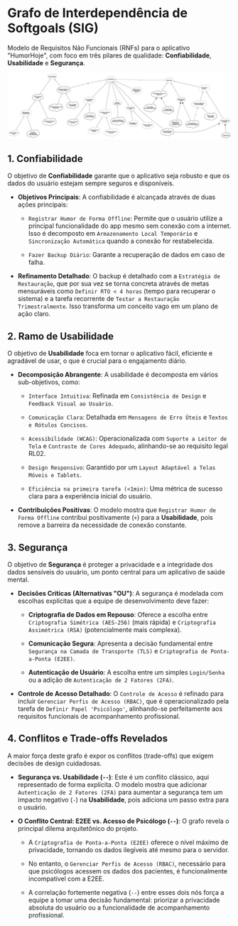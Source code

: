 # Grafo de Interdependência de Softgoals (SIG)

Modelo de Requisitos Não Funcionais (RNFs) para o aplicativo "HumorHoje", com foco em três pilares de qualidade: **Confiabilidade**, **Usabilidade** e **Segurança**. 

![Diagrama NFR - HumorHoje](img/humorHoje-NFR.png)


## 1. Confiabilidade

O objetivo de **Confiabilidade** garante que o aplicativo seja robusto e que os dados do usuário estejam sempre seguros e disponíveis.

* **Objetivos Principais**: A confiabilidade é alcançada através de duas ações principais:

  * `Registrar Humor de Forma Offline`: Permite que o usuário utilize a principal funcionalidade do app mesmo sem conexão com a internet. Isso é decomposto em `Armazenamento Local Temporário` e `Sincronização Automática` quando a conexão for restabelecida.

  * `Fazer Backup Diário`: Garante a recuperação de dados em caso de falha.

* **Refinamento Detalhado**: O backup é detalhado com a `Estratégia de Restauração`, que por sua vez se torna concreta através de metas mensuráveis como `Definir RTO < 4 horas` (tempo para recuperar o sistema) e a tarefa recorrente de `Testar a Restauração Trimestralmente`. Isso transforma um conceito vago em um plano de ação claro.


## 2. Ramo de Usabilidade

O objetivo de **Usabilidade** foca em tornar o aplicativo fácil, eficiente e agradável de usar, o que é crucial para o engajamento diário.

* **Decomposição Abrangente**: A usabilidade é decomposta em vários sub-objetivos, como:

  * `Interface Intuitiva`: Refinada em `Consistência de Design` e `Feedback Visual ao Usuário`.

  * `Comunicação Clara`: Detalhada em `Mensagens de Erro Úteis` e `Textos e Rótulos Concisos`.

  * `Acessibilidade (WCAG)`: Operacionalizada com `Suporte a Leitor de Tela` e `Contraste de Cores Adequado`, alinhando-se ao requisito legal RL02.

  * `Design Responsivo`: Garantido por um `Layout Adaptável a Telas Móveis e Tablets`.

  * `Eficiência na primeira tarefa (<1min)`: Uma métrica de sucesso clara para a experiência inicial do usuário.

* **Contribuições Positivas**: O modelo mostra que `Registrar Humor de Forma Offline` contribui positivamente (`+`) para a **Usabilidade**, pois remove a barreira da necessidade de conexão constante.


## 3. Segurança

O objetivo de **Segurança** é proteger a privacidade e a integridade dos dados sensíveis do usuário, um ponto central para um aplicativo de saúde mental.

* **Decisões Críticas (Alternativas "OU")**: A segurança é modelada com escolhas explícitas que a equipe de desenvolvimento deve fazer:

  * **Criptografia de Dados em Repouso**: Oferece a escolha entre `Criptografia Simétrica (AES-256)` (mais rápida) e `Criptografia Assimétrica (RSA)` (potencialmente mais complexa).

  * **Comunicação Segura**: Apresenta a decisão fundamental entre `Segurança na Camada de Transporte (TLS)` e `Criptografia de Ponta-a-Ponta (E2EE)`.

  * **Autenticação de Usuário**: A escolha entre um simples `Login/Senha` ou a adição de `Autenticação de 2 Fatores (2FA)`.

* **Controle de Acesso Detalhado**: O `Controle de Acesso` é refinado para incluir `Gerenciar Perfis de Acesso (RBAC)`, que é operacionalizado pela tarefa de `Definir Papel 'Psicólogo'`, alinhando-se perfeitamente aos requisitos funcionais de acompanhamento profissional.


## 4. Conflitos e Trade-offs Revelados

A maior força deste grafo é expor os conflitos (trade-offs) que exigem decisões de design cuidadosas.

* **Segurança vs. Usabilidade (`--`)**: Este é um conflito clássico, aqui representado de forma explícita. O modelo mostra que adicionar `Autenticação de 2 Fatores (2FA)` para aumentar a segurança tem um impacto negativo (`-`) na **Usabilidade**, pois adiciona um passo extra para o usuário.

* **O Conflito Central: E2EE vs. Acesso de Psicólogo (`--`)**: O grafo revela o principal dilema arquitetônico do projeto.

  * A `Criptografia de Ponta-a-Ponta (E2EE)` oferece o nível máximo de privacidade, tornando os dados ilegíveis até mesmo para o servidor.

  * No entanto, o `Gerenciar Perfis de Acesso (RBAC)`, necessário para que psicólogos acessem os dados dos pacientes, é funcionalmente incompatível com a E2EE.

  * A correlação fortemente negativa (`--`) entre esses dois nós força a equipe a tomar uma decisão fundamental: priorizar a privacidade absoluta do usuário ou a funcionalidade de acompanhamento profissional.
